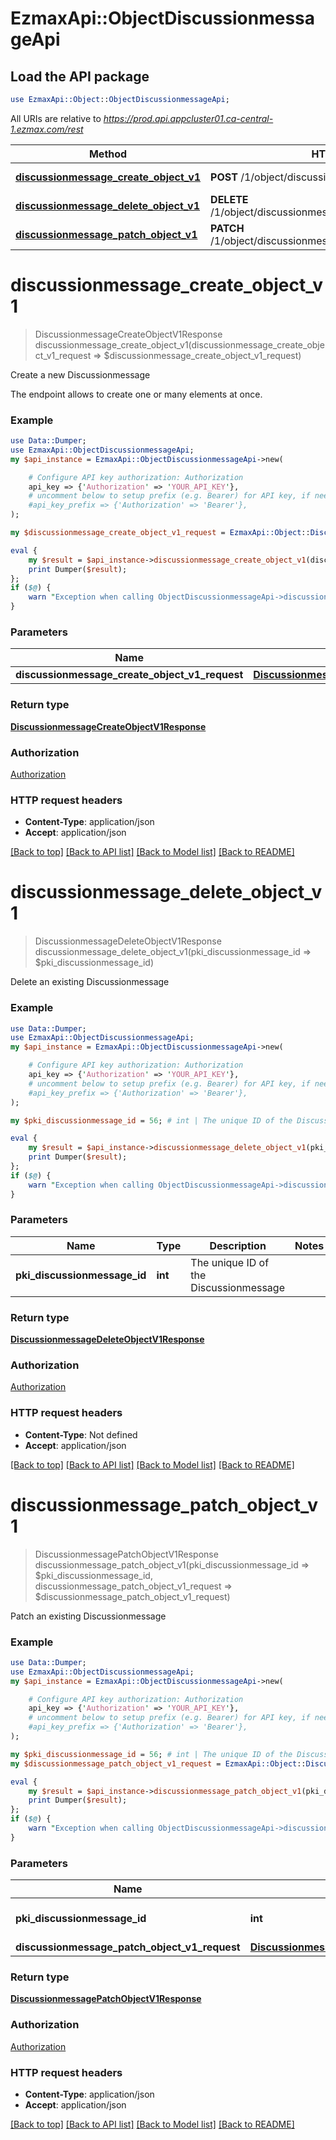 # EzmaxApi::ObjectDiscussionmessageApi

## Load the API package
```perl
use EzmaxApi::Object::ObjectDiscussionmessageApi;
```

All URIs are relative to *https://prod.api.appcluster01.ca-central-1.ezmax.com/rest*

Method | HTTP request | Description
------------- | ------------- | -------------
[**discussionmessage_create_object_v1**](ObjectDiscussionmessageApi.md#discussionmessage_create_object_v1) | **POST** /1/object/discussionmessage | Create a new Discussionmessage
[**discussionmessage_delete_object_v1**](ObjectDiscussionmessageApi.md#discussionmessage_delete_object_v1) | **DELETE** /1/object/discussionmessage/{pkiDiscussionmessageID} | Delete an existing Discussionmessage
[**discussionmessage_patch_object_v1**](ObjectDiscussionmessageApi.md#discussionmessage_patch_object_v1) | **PATCH** /1/object/discussionmessage/{pkiDiscussionmessageID} | Patch an existing Discussionmessage


# **discussionmessage_create_object_v1**
> DiscussionmessageCreateObjectV1Response discussionmessage_create_object_v1(discussionmessage_create_object_v1_request => $discussionmessage_create_object_v1_request)

Create a new Discussionmessage

The endpoint allows to create one or many elements at once.

### Example
```perl
use Data::Dumper;
use EzmaxApi::ObjectDiscussionmessageApi;
my $api_instance = EzmaxApi::ObjectDiscussionmessageApi->new(

    # Configure API key authorization: Authorization
    api_key => {'Authorization' => 'YOUR_API_KEY'},
    # uncomment below to setup prefix (e.g. Bearer) for API key, if needed
    #api_key_prefix => {'Authorization' => 'Bearer'},
);

my $discussionmessage_create_object_v1_request = EzmaxApi::Object::DiscussionmessageCreateObjectV1Request->new(); # DiscussionmessageCreateObjectV1Request | 

eval {
    my $result = $api_instance->discussionmessage_create_object_v1(discussionmessage_create_object_v1_request => $discussionmessage_create_object_v1_request);
    print Dumper($result);
};
if ($@) {
    warn "Exception when calling ObjectDiscussionmessageApi->discussionmessage_create_object_v1: $@\n";
}
```

### Parameters

Name | Type | Description  | Notes
------------- | ------------- | ------------- | -------------
 **discussionmessage_create_object_v1_request** | [**DiscussionmessageCreateObjectV1Request**](DiscussionmessageCreateObjectV1Request.md)|  | 

### Return type

[**DiscussionmessageCreateObjectV1Response**](DiscussionmessageCreateObjectV1Response.md)

### Authorization

[Authorization](../README.md#Authorization)

### HTTP request headers

 - **Content-Type**: application/json
 - **Accept**: application/json

[[Back to top]](#) [[Back to API list]](../README.md#documentation-for-api-endpoints) [[Back to Model list]](../README.md#documentation-for-models) [[Back to README]](../README.md)

# **discussionmessage_delete_object_v1**
> DiscussionmessageDeleteObjectV1Response discussionmessage_delete_object_v1(pki_discussionmessage_id => $pki_discussionmessage_id)

Delete an existing Discussionmessage



### Example
```perl
use Data::Dumper;
use EzmaxApi::ObjectDiscussionmessageApi;
my $api_instance = EzmaxApi::ObjectDiscussionmessageApi->new(

    # Configure API key authorization: Authorization
    api_key => {'Authorization' => 'YOUR_API_KEY'},
    # uncomment below to setup prefix (e.g. Bearer) for API key, if needed
    #api_key_prefix => {'Authorization' => 'Bearer'},
);

my $pki_discussionmessage_id = 56; # int | The unique ID of the Discussionmessage

eval {
    my $result = $api_instance->discussionmessage_delete_object_v1(pki_discussionmessage_id => $pki_discussionmessage_id);
    print Dumper($result);
};
if ($@) {
    warn "Exception when calling ObjectDiscussionmessageApi->discussionmessage_delete_object_v1: $@\n";
}
```

### Parameters

Name | Type | Description  | Notes
------------- | ------------- | ------------- | -------------
 **pki_discussionmessage_id** | **int**| The unique ID of the Discussionmessage | 

### Return type

[**DiscussionmessageDeleteObjectV1Response**](DiscussionmessageDeleteObjectV1Response.md)

### Authorization

[Authorization](../README.md#Authorization)

### HTTP request headers

 - **Content-Type**: Not defined
 - **Accept**: application/json

[[Back to top]](#) [[Back to API list]](../README.md#documentation-for-api-endpoints) [[Back to Model list]](../README.md#documentation-for-models) [[Back to README]](../README.md)

# **discussionmessage_patch_object_v1**
> DiscussionmessagePatchObjectV1Response discussionmessage_patch_object_v1(pki_discussionmessage_id => $pki_discussionmessage_id, discussionmessage_patch_object_v1_request => $discussionmessage_patch_object_v1_request)

Patch an existing Discussionmessage



### Example
```perl
use Data::Dumper;
use EzmaxApi::ObjectDiscussionmessageApi;
my $api_instance = EzmaxApi::ObjectDiscussionmessageApi->new(

    # Configure API key authorization: Authorization
    api_key => {'Authorization' => 'YOUR_API_KEY'},
    # uncomment below to setup prefix (e.g. Bearer) for API key, if needed
    #api_key_prefix => {'Authorization' => 'Bearer'},
);

my $pki_discussionmessage_id = 56; # int | The unique ID of the Discussionmessage
my $discussionmessage_patch_object_v1_request = EzmaxApi::Object::DiscussionmessagePatchObjectV1Request->new(); # DiscussionmessagePatchObjectV1Request | 

eval {
    my $result = $api_instance->discussionmessage_patch_object_v1(pki_discussionmessage_id => $pki_discussionmessage_id, discussionmessage_patch_object_v1_request => $discussionmessage_patch_object_v1_request);
    print Dumper($result);
};
if ($@) {
    warn "Exception when calling ObjectDiscussionmessageApi->discussionmessage_patch_object_v1: $@\n";
}
```

### Parameters

Name | Type | Description  | Notes
------------- | ------------- | ------------- | -------------
 **pki_discussionmessage_id** | **int**| The unique ID of the Discussionmessage | 
 **discussionmessage_patch_object_v1_request** | [**DiscussionmessagePatchObjectV1Request**](DiscussionmessagePatchObjectV1Request.md)|  | 

### Return type

[**DiscussionmessagePatchObjectV1Response**](DiscussionmessagePatchObjectV1Response.md)

### Authorization

[Authorization](../README.md#Authorization)

### HTTP request headers

 - **Content-Type**: application/json
 - **Accept**: application/json

[[Back to top]](#) [[Back to API list]](../README.md#documentation-for-api-endpoints) [[Back to Model list]](../README.md#documentation-for-models) [[Back to README]](../README.md)

